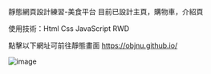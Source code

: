 靜態網頁設計練習-美食平台
目前已設計主頁，購物車，介紹頁


使用技術：Html Css JavaScript RWD


點擊以下網址可前往靜態畫面
https://objnu.github.io/

![image](https://github.com/ObjNu/ObjNu.github.io/blob/main/Screenshot%202022-12-20%20at%2016-16-02%20%E7%BE%8E%E9%A3%9F%E8%A8%82%E8%B3%BC%E5%B9%B3%E5%8F%B0.png)
